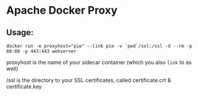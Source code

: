 # Apache Docker Proxy

## Usage:

```
docker run -e proxyhost="pie" --link pie -v `pwd`/ssl:/ssl -d --rm -p 80:80 -p 443:443 webserver
```

proxyhost is the name of your sidecar container (which you also ```link``` to as well)

/ssl is the directory to your SSL certificates, called certificate.crt & certificate.key
